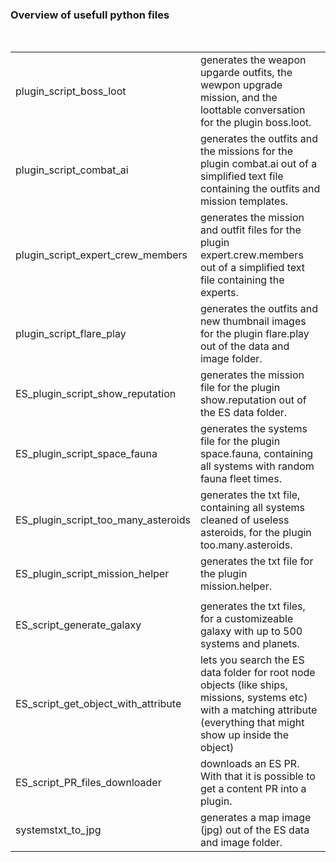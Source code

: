 ### Overview of usefull python files<br>
<br>
<table>
<tr>
<td>plugin_script_boss_loot</td>
<td>generates the weapon upgarde outfits, the wewpon upgrade mission, and the loottable conversation for the plugin boss.loot.</td>
</tr>
<tr>
<td>plugin_script_combat_ai</td>
<td>generates the outfits and the missions for the plugin combat.ai out of a simplified text file containing the outfits and mission templates.</td>
</tr>
<tr>
<td>plugin_script_expert_crew_members</td>
<td>generates the mission and outfit files for the plugin expert.crew.members out of a simplified text file containing the experts.</td>
</tr>
<tr>
<td>plugin_script_flare_play</td>
<td>generates the outfits and new thumbnail images for the plugin flare.play out of the data and image folder.</td>
</tr>
<tr>
<td>ES_plugin_script_show_reputation</td>
<td>generates the mission file for the plugin show.reputation out of the ES data folder.</td>
</tr>
<tr>
<td>ES_plugin_script_space_fauna</td>
<td>generates the systems file for the plugin space.fauna, containing all systems with random fauna fleet times.</td>
</tr>
<tr>
<td>ES_plugin_script_too_many_asteroids</td>
<td>generates the txt file, containing all systems cleaned of useless asteroids, for the plugin too.many.asteroids.</td>
</tr>
<tr>
<td>ES_plugin_script_mission_helper</td>
<td>generates the txt file for the plugin mission.helper.</td>
</tr>
<tr>
<td></td>
<td></td>
</tr>
<tr>
<td>ES_script_generate_galaxy</td>
<td>generates the txt files, for a customizeable galaxy with up to 500 systems and planets.</td>
</tr>
<tr>
<td>ES_script_get_object_with_attribute</td>
<td>lets you search the ES data folder for root node objects (like ships, missions, systems etc) with a matching attribute (everything that might show up inside the object)</td>
</tr>
<tr>
<td>ES_script_PR_files_downloader</td>
<td>downloads an ES PR. With that it is possible to get a content PR into a plugin.</td>
</tr>
<tr>
<td>systemstxt_to_jpg</td>
<td>generates a map image (jpg) out of the ES data and image folder.</td>
</tr>
</table>